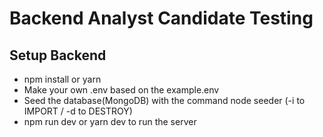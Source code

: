 <h1>Backend Analyst Candidate Testing</h1>

## **Setup Backend**

- npm install or yarn
- Make your own .env based on the example.env
- Seed the database(MongoDB) with the command node seeder (-i to IMPORT / -d to DESTROY)
- npm run dev or yarn dev to run the server
